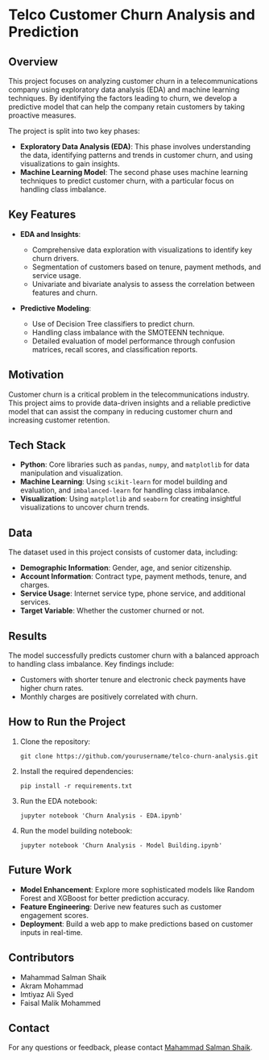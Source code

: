 
# Telco Customer Churn Analysis and Prediction

## Overview
This project focuses on analyzing customer churn in a telecommunications company using exploratory data analysis (EDA) and machine learning techniques. By identifying the factors leading to churn, we develop a predictive model that can help the company retain customers by taking proactive measures.

The project is split into two key phases:
- **Exploratory Data Analysis (EDA)**: This phase involves understanding the data, identifying patterns and trends in customer churn, and using visualizations to gain insights.
- **Machine Learning Model**: The second phase uses machine learning techniques to predict customer churn, with a particular focus on handling class imbalance.

## Key Features
- **EDA and Insights**: 
  - Comprehensive data exploration with visualizations to identify key churn drivers.
  - Segmentation of customers based on tenure, payment methods, and service usage.
  - Univariate and bivariate analysis to assess the correlation between features and churn.

- **Predictive Modeling**:
  - Use of Decision Tree classifiers to predict churn.
  - Handling class imbalance with the SMOTEENN technique.
  - Detailed evaluation of model performance through confusion matrices, recall scores, and classification reports.

## Motivation
Customer churn is a critical problem in the telecommunications industry. This project aims to provide data-driven insights and a reliable predictive model that can assist the company in reducing customer churn and increasing customer retention.

## Tech Stack
- **Python**: Core libraries such as `pandas`, `numpy`, and `matplotlib` for data manipulation and visualization.
- **Machine Learning**: Using `scikit-learn` for model building and evaluation, and `imbalanced-learn` for handling class imbalance.
- **Visualization**: Using `matplotlib` and `seaborn` for creating insightful visualizations to uncover churn trends.

## Data
The dataset used in this project consists of customer data, including:
- **Demographic Information**: Gender, age, and senior citizenship.
- **Account Information**: Contract type, payment methods, tenure, and charges.
- **Service Usage**: Internet service type, phone service, and additional services.
- **Target Variable**: Whether the customer churned or not.

## Results
The model successfully predicts customer churn with a balanced approach to handling class imbalance. Key findings include:
- Customers with shorter tenure and electronic check payments have higher churn rates.
- Monthly charges are positively correlated with churn.

## How to Run the Project
1. Clone the repository:
   ```
   git clone https://github.com/yourusername/telco-churn-analysis.git
   ```
2. Install the required dependencies:
   ```
   pip install -r requirements.txt
   ```
3. Run the EDA notebook:
   ```
   jupyter notebook 'Churn Analysis - EDA.ipynb'
   ```
4. Run the model building notebook:
   ```
   jupyter notebook 'Churn Analysis - Model Building.ipynb'
   ```

## Future Work
- **Model Enhancement**: Explore more sophisticated models like Random Forest and XGBoost for better prediction accuracy.
- **Feature Engineering**: Derive new features such as customer engagement scores.
- **Deployment**: Build a web app to make predictions based on customer inputs in real-time.

## Contributors
- Mahammad Salman Shaik
- Akram Mohammad
- Imtiyaz Ali Syed
- Faisal Malik Mohammed

## Contact
For any questions or feedback, please contact [Mahammad Salman Shaik](mailto:youremail@example.com).
